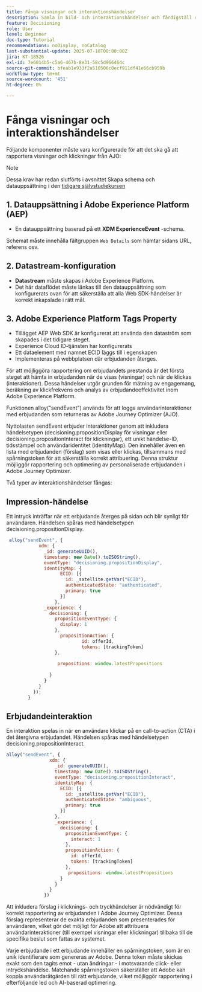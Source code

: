 ```yaml
---
title: Fånga visningar och interaktionshändelser
description: Samla in bild- och interaktionshändelser och färdigställ data för rapportering inom Journey Optimizer.
feature: Decisioning
role: User
level: Beginner
doc-type: Tutorial
recommendations: noDisplay, noCatalog
last-substantial-update: 2025-07-18T00:00:00Z
jira: KT-18526
exl-id: 7e6014b5-c5a6-467b-8e31-58c5d966464c
source-git-commit: bfeab1e933f2a510506c0ecf911df41e66cb959b
workflow-type: tm+mt
source-wordcount: '451'
ht-degree: 0%

---
```


# Fånga visningar och interaktionshändelser

Följande komponenter måste vara konfigurerade för att det ska gå att rapportera visningar och klickningar från AJO:
>[!NOTE]
>
> Dessa krav har redan slutförts i avsnittet Skapa schema och datauppsättning i den [tidigare självstudiekursen](https://experienceleague.adobe.com/sv/docs/journey-optimizer-learn/personalizing-offers-with-real-time-weather-data/create-schema-and-dataset)

## &#x200B;1. Datauppsättning i Adobe Experience Platform (AEP)

- En datauppsättning baserad på ett **XDM ExperienceEvent** -schema.

Schemat måste innehålla fältgruppen `Web Details` som hämtar sidans URL, referens osv.

## &#x200B;2. Datastream-konfiguration

- **Datastream** måste skapas i Adobe Experience Platform.
- Det här dataflödet måste länkas till den datauppsättning som konfigurerats ovan för att säkerställa att alla Web SDK-händelser är korrekt inkapslade i rätt mål.

## 3. Adobe Experience Platform Tags Property

- Tillägget AEP Web SDK är konfigurerat att använda den dataström som skapades i det tidigare steget.
- Experience Cloud ID-tjänsten har konfigurerats
- Ett dataelement med namnet ECID läggs till i egenskapen
- Implementeras på webbplatsen där erbjudanden återges.


För att möjliggöra rapportering om erbjudandets prestanda är det första steget att hämta in erbjudanden när de visas (visningar) och när de klickas (interaktioner). Dessa händelser utgör grunden för mätning av engagemang, beräkning av klickfrekvens och analys av erbjudandeeffektivitet inom Adobe Experience Platform.

Funktionen alloy(&quot;sendEvent&quot;) används för att logga användarinteraktioner med erbjudanden som returneras av Adobe Journey Optimizer (AJO).

Nyttolasten sendEvent erbjuder interaktioner genom att inkludera händelsetypen (decisioning.propositionDisplay för visningar eller decisioning.propositionInteract för klickningar), ett unikt händelse-ID, tidsstämpel och användaridentitet (identityMap). Den innehåller även en lista med erbjudanden (förslag) som visas eller klickas, tillsammans med spårningstoken för att säkerställa korrekt attribuering. Denna struktur möjliggör rapportering och optimering av personaliserade erbjudanden i Adobe Journey Optimizer.

Två typer av interaktionshändelser fångas:

## Impression-händelse

Ett intryck inträffar när ett erbjudande återges på sidan och blir synligt för användaren. Händelsen spåras med händelsetypen decisioning.propositionDisplay.


```javascript
 alloy("sendEvent", {
            xdm: {
              _id: generateUUID(),
              timestamp: new Date().toISOString(),
              eventType: "decisioning.propositionDisplay",
              identityMap: {
                    ECID: [{
                      id: _satellite.getVar("ECID"),
                      authenticatedState: "authenticated",
                      primary: true
                    }]
                  },
              _experience: {
                decisioning: {
                  propositionEventType: {
                    display: 1
                  },
                    propositionAction: {
                            id: offerId,
                            tokens: [trackingToken]
                  },
                  
                   propositions: window.latestPropositions
                  
                }
              }
            }
          });
        }
```

## Erbjudandeinteraktion

En interaktion spelas in när en användare klickar på en call-to-action (CTA) i det återgivna erbjudandet. Händelsen spåras med händelsetypen decisioning.propositionInteract.

```javascript
alloy("sendEvent", {
                xdm: {
                  _id: generateUUID(),
                  timestamp: new Date().toISOString(),
                  eventType: "decisioning.propositionInteract",
                  identityMap: {
                    ECID: [{
                      id: _satellite.getVar("ECID"),
                      authenticatedState: "ambiguous",
                      primary: true
                    }]
                  },
                  _experience: {
                    decisioning: {
                      propositionEventType: {
                        interact: 1
                      },
                      propositionAction: {
                        id: offerId,
                        tokens: [trackingToken]
                      },
                       propositions: window.latestPropositions
                    }
                  }
                }
              })
```

Att inkludera förslag i klicknings- och tryckhändelser är nödvändigt för korrekt rapportering av erbjudanden i Adobe Journey Optimizer. Dessa förslag representerar de exakta erbjudanden som presenterades för användaren, vilket gör det möjligt för Adobe att attribuera användarinteraktioner (till exempel visningar eller klickningar) tillbaka till de specifika beslut som fattas av systemet.

Varje erbjudande i ett erbjudande innehåller en spårningstoken, som är en unik identifierare som genereras av Adobe. Denna token måste skickas exakt som den tagits emot - utan ändringar - i motsvarande click- eller intryckshändelse. Matchande spårningstoken säkerställer att Adobe kan koppla användaråtgärden till rätt erbjudande, vilket möjliggör rapportering i efterföljande led och AI-baserad optimering.

